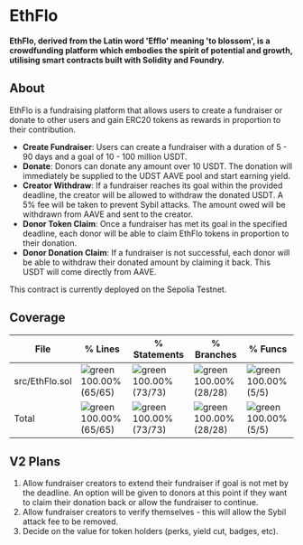 # EthFlo 

**EthFlo, derived from the Latin word 'Efflo' meaning 'to blossom', is a crowdfunding platform which embodies the spirit of potential and growth, utilising smart contracts built with Solidity and Foundry.**

## About

EthFlo is a fundraising platform that allows users to create a fundraiser or donate to other users and gain ERC20 tokens as rewards in proportion to their contribution.


- **Create Fundraiser**: Users can create a fundraiser with a duration of 5 - 90 days and a goal of 10 - 100 million USDT. 
- **Donate**: Donors can donate any amount over 10 USDT. The donation will immediately be supplied to the UDST AAVE pool and start earning yield.
- **Creator Withdraw**: If a fundraiser reaches its goal within the provided deadline, the creator will be allowed to withdraw the donated USDT. A 5% fee will be taken to prevent Sybil attacks. The amount owed will be withdrawn from AAVE and sent to the creator.
- **Donor Token Claim**: Once a fundraiser has met its goal in the specified deadline, each donor will be able to claim EthFlo tokens in proportion to their donation. 
- **Donor Donation Claim**: If a fundraiser is not successful, each donor will be able to withdraw their donated amount by claiming it back. This USDT will come directly from AAVE.

This contract is currently deployed on the Sepolia Testnet.


## Coverage

| File                      | % Lines         | % Statements    | % Branches      | % Funcs       |
|---------------------------|-----------------|-----------------|-----------------|---------------|
| src/EthFlo.sol            | ![green](https://via.placeholder.com/15/008000/000000?text=+) 100.00% (65/65) | ![green](https://via.placeholder.com/15/008000/000000?text=+) 100.00% (73/73) | ![green](https://via.placeholder.com/15/008000/000000?text=+) 100.00% (28/28) | ![green](https://via.placeholder.com/15/008000/000000?text=+) 100.00% (5/5) |
| Total                     | ![green](https://via.placeholder.com/15/008000/000000?text=+) 100.00% (65/65) | ![green](https://via.placeholder.com/15/008000/000000?text=+) 100.00% (73/73) | ![green](https://via.placeholder.com/15/008000/000000?text=+) 100.00% (28/28) | ![green](https://via.placeholder.com/15/008000/000000?text=+) 100.00% (5/5) |


## V2 Plans

1. Allow fundraiser creators to extend their fundraiser if goal is not met by the deadline. An option will be given to donors at this point if they want to claim their donation back or allow the fundraiser to continue.
2. Allow fundraiser creators to verify themselves - this will allow the Sybil attack fee to be removed.
3. Decide on the value for token holders (perks, yield cut, badges, etc).